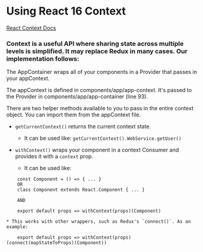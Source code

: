 # Using React 16 Context

[React Context Docs](https://reactjs.org/docs/context.html)

### Context is a useful API where sharing state across multiple levels is simplified. It may replace Redux in many cases. Our implementation follows:

The AppContainer wraps all of your components in a Provider that passes in your appContext.

The appContext is defined in components/app/app-context.
It's passed to the Provider in components/app/app-container (line 93).

There are two helper methods available to you to pass in the entire context object. You can import them from the appContext file.

- `getCurrentContext()` returns the current context state.
    * It can be used like: `getCurrentContext().WebService.getUser()`

- `withContext()` wraps your component in a context Consumer and provides it with a `context` prop.
    * It can be used like:
```
    const Component = () => { ... }
    OR
    class Component extends React.Component { ... }

    AND

    export default props => withContext(props)(Component)
```
    * This works with other wrappers, such as Redux's `connect()`. As an example:
```
    export default props => withContext(props)(connect(mapStateToProps)(Component))
```
